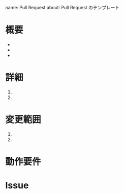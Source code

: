 <!-- Pull Request -->

name: Pull Request
about: Pull Request のテンプレート

<!-- # タイトル -->
<!-- Pull Requestのタイトル -->

<!-- Issueに関連するなら先頭に# Issue番号を付ける -->
<!-- 例）#50 〜〜機能の修正 -->

<!-- 実装途中でレビューしてほしい場合は先頭にWIPを付ける -->
<!-- 例）WIP 〜〜機能の検討 -->

# 概要

<!-- MUST -->
<!-- 変更内容を3行で -->

-
-
-

# 詳細

<!-- MUST -->
<!-- 変更内容をできるだけ詳しく -->
<!-- 例）
1. 〜〜の引数を変更
2. 〜〜関数について
3. 〜〜の依存関係を -->

1.
2.

<!-- SHOULD -->
<!-- UIの変更は画像で示す -->

# 変更範囲

<!-- MUST -->
<!-- どこを変更したか -->
<!-- [詳細]の番号に対応して記述する -->
<!-- 例）
1. xxxxxxx
2. yyyyyyy
3. zzzzzzz -->

1.
2.

# 動作要件

<!-- MUST -->
<!-- 動作に必要な事前準備 -->
<!-- 環境変数、依存関係、パッケージ、設定 -->

<!-- # 補足 -->

<!-- WILL -->
<!-- レビューの際に見てほしい点、要望、意見 -->

# Issue

<!-- SHOULD -->
<!-- 関連するIssue -->

<!-- CHECK POINT -->
<!-- [MUST]Pull RequestにユーザーをAssignしたか -->
<!-- [MUST]Pull Requestにreviewerを設定したか -->
